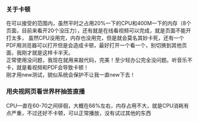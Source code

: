 ### 关于卡顿
在可以接受的范围内，虽然平时之占用20%一下的CPU和400M一下的内存（8个页面，目前来看开20个没压力），还有就是在线看视频可以完成，就是页面不能开打太多，
虽然CPU没用完，内存也没用完，但是就会莫名其妙卡死，还有一个PDF用浏览器可以打开但是会造成卡顿，最好打开一个看一个，别切换到其他页面，我刚才就是这样卡半天。  
正常使用没问题，我现在就用来敲代码，完美！至少轻办公完全没问题。听音乐不卡，就是看视频和PDF会导致卡顿！   
刚才用new测试，貌似系统会保护不让我一直new下去！
### 用央视网页看世界杯抽签直播
CPU一直在60-70之间徘徊，大概在66%左右，内存占用不大，就是CPU消耗有点严重，不过还好不卡顿，可以正常播放，没有试过其他的东西
